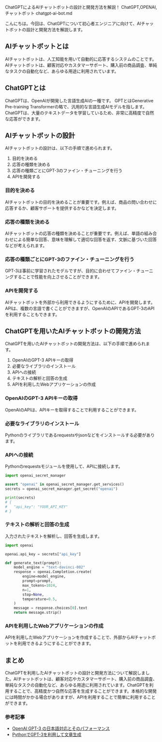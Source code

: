 ChatGPTによるAIチャットボットの設計と開発方法を解説！
ChatGPT,OPENAI,チャットボット
chatgpt-ai-bot.md

こんにちは。今回は、ChatGPTについて初心者エンジニアに向けて、AIチャットボットの設計と開発方法を解説します。

## AIチャットボットとは

AIチャットボットは、人工知能を用いて自動的に応答するシステムのことです。AIチャットボットは、顧客対応やカスタマーサポート、購入前の商品調査、単純なタスクの自動化など、あらゆる用途に利用されています。

## ChatGPTとは

ChatGPTは、OpenAIが開発した言語生成AIの一種です。 GPTとはGenerative Pre-training Transformerの略で、汎用的な言語生成AIモデルを指します。ChatGPTは、大量のテキストデータを学習しているため、非常に高精度で自然な応答ができます。

## AIチャットボットの設計

AIチャットボットの設計は、以下の手順で進められます。

1. 目的を決める
2. 応答の種類を決める
3. 応答の種類ごとにGPT-3のファイン・チューニングを行う
4. APIを開発する

### 目的を決める

AIチャットボットの目的を決めることが重要です。例えば、商品の問い合わせに応答するか、顧客サポートを提供するかなどを決定します。

### 応答の種類を決める

AIチャットボットの応答の種類を決めることが重要です。例えば、単語の組み合わせによる簡単な回答、意味を理解して適切な回答を返す、文脈に基づいた回答などが考えられます。

### 応答の種類ごとにGPT-3のファイン・チューニングを行う

GPT-3は事前に学習されたモデルですが、目的に合わせてファイン・チューニングすることで性能を向上させることができます。

### APIを開発する

AIチャットボットを外部から利用できるようにするために、APIを開発します。APIは、複数の言語で書くことができますが、OpenAIのAPIであるGPT-3のAPIを利用することもできます。

## ChatGPTを用いたAIチャットボットの開発方法

ChatGPTを用いたAIチャットボットの開発方法は、以下の手順で進められます。

1. OpenAIのGPT-3 APIキーの取得
2. 必要なライブラリのインストール
3. APIへの接続
4. テキストの解析と回答の生成
5. APIを利用したWebアプリケーションの作成

### OpenAIのGPT-3 APIキーの取得

OpenAIのAPIは、APIキーを取得することで利用することができます。

### 必要なライブラリのインストール

Pythonのライブラリであるrequestsやjsonなどをインストールする必要があります。

### APIへの接続

Pythonのrequestsモジュールを使用して、APIに接続します。

```python
import openai_secret_manager

assert "openai" in openai_secret_manager.get_services()
secrets = openai_secret_manager.get_secret("openai")

print(secrets)
# {
#   "api_key": "YOUR_API_KEY"
# }
```

### テキストの解析と回答の生成

入力されたテキストを解析し、回答を生成します。

```python
import openai

openai.api_key = secrets["api_key"]

def generate_text(prompt):
    model_engine = "text-davinci-002"
    response = openai.Completion.create(
        engine=model_engine,
        prompt=prompt,
        max_tokens=1024,
        n=1,
        stop=None,
        temperature=0.5,
    )
    message = response.choices[0].text
    return message.strip()
```

### APIを利用したWebアプリケーションの作成

APIを利用したWebアプリケーションを作成することで、外部からAIチャットボットを利用できるようにすることができます。

## まとめ

ChatGPTを利用したAIチャットボットの設計と開発方法について解説しました。AIチャットボットは、顧客対応やカスタマーサポート、購入前の商品調査、単純なタスクの自動化など、あらゆる用途に利用されています。ChatGPTを利用することで、高精度かつ自然な応答を生成することができます。本格的な開発には時間がかかる場合がありますが、APIを利用することで簡単に利用することができます。

### 参考記事
- [OpenAI GPT-3 の日本語対応とそのパフォーマンス](https://ai-scholar.tech/articles/openai-gpt3-japanese)
- [PythonでGPT-3を利用して文章生成](https://techlife.cookpad.com/entry/2021/04/26/103000)
